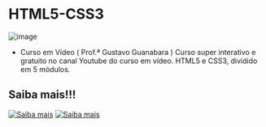 # HTML5-CSS3
![image](https://user-images.githubusercontent.com/87583186/171872978-b6514253-607c-4052-a080-ad6f6d372b33.png)

- Curso em Vídeo ( Prof.ª Gustavo Guanabara ) Curso super interativo e gratuito no canal Youtube do curso em vídeo.  HTML5 e CSS3, dividido em 5 módulos.

## Saiba mais!!!

[![Saiba mais](https://user-images.githubusercontent.com/87583186/171873126-2a295dc7-3ed6-4b10-99b4-796fb964f64e.png)](https://www.cursoemvideo.com/ )
[![Saiba mais](https://user-images.githubusercontent.com/87583186/171873290-59e94997-ffc7-4804-8fd1-fea861a425c1.png)](https://www.youtube.com/c/CursoemV%C3%ADdeo)
